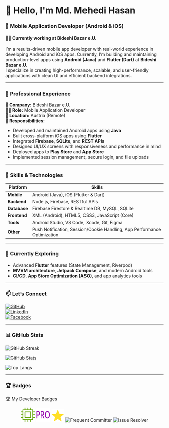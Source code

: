 # 👋 Hello, I'm **Md. Mehedi Hasan**

### 📱 Mobile Application Developer (Android & iOS)  
#### 👨‍💻 Currently working at **Bideshi Bazar e.U.**

I’m a results-driven mobile app developer with real-world experience in developing Android and iOS apps. Currently, I’m building and maintaining production-level apps using **Android (Java)** and **Flutter (Dart)** at **Bideshi Bazar e.U.**  
I specialize in creating high-performance, scalable, and user-friendly applications with clean UI and efficient backend integrations.

---

### 💼 Professional Experience

**🏢 Company:** Bideshi Bazar e.U.  
**🧑‍💻 Role:** Mobile Application Developer  
**📍 Location:** Austria (Remote)   
**🔧 Responsibilities:**
- Developed and maintained Android apps using **Java**
- Built cross-platform iOS apps using **Flutter**
- Integrated **Firebase**, **SQLite**, and **REST APIs**
- Designed UI/UX screens with responsiveness and performance in mind
- Deployed apps to **Play Store** and **App Store**
- Implemented session management, secure login, and file uploads

---

### 🚀 Skills & Technologies

| Platform | Skills |
| -------- | ------ |
| **Mobile** | Android (Java), iOS (Flutter & Dart) |
| **Backend** | Node.js, Firebase, RESTful APIs |
| **Database** | Firebase Firestore & Realtime DB, MySQL, SQLite |
| **Frontend** | XML (Android), HTML5, CSS3, JavaScript (Core) |
| **Tools** | Android Studio, VS Code, Xcode, Git, Figma |
| **Other** | Push Notification, Session/Cookie Handling, App Performance Optimization |

---

### 🌱 Currently Exploring
- Advanced **Flutter** features (State Management, Riverpod)
- **MVVM architecture**, **Jetpack Compose**, and modern Android tools
- **CI/CD**, **App Store Optimization (ASO)**, and app analytics tools

---

### 📫 Let’s Connect

[![GitHub](https://img.shields.io/badge/GitHub-100000?style=flat&logo=github&logoColor=white)](https://github.com/mehediinf)  
[![LinkedIn](https://img.shields.io/badge/LinkedIn-blue?style=flat&logo=linkedin)](https://www.linkedin.com/in/mehedi4556/)  
[![Facebook](https://img.shields.io/badge/Facebook-1877F2?style=flat&logo=facebook&logoColor=white)](https://www.facebook.com/modern.mehedi.5)

---

### 📊 GitHub Stats

<!-- GitHub Streak -->
![GitHub Streak](https://streak-stats.demolab.com?user=mehediinf&theme=tokyonight_duo&hide_border=false&date_format=j%20M%5B%20Y%5D&border_radius=10)

<!-- GitHub Stats -->
![GitHub Stats](https://github-readme-stats.vercel.app/api?username=mehediinf&show_icons=true&theme=tokyonight&border_radius=10)

<!-- Most Used Languages -->
![Top Langs](https://github-readme-stats.vercel.app/api/top-langs/?username=mehediinf&layout=compact&theme=tokyonight&border_radius=10)



---

### 🏆 Badges

🏆 My Developer Badges
<p align="center"> <img src="https://raw.githubusercontent.com/acervenky/animated-github-badges/master/assets/devbadge.gif" width="45" title="Active Developer" /> <img src="https://raw.githubusercontent.com/acervenky/animated-github-badges/master/assets/pro.gif" width="45" title="Pro Developer" /> <img src="https://raw.githubusercontent.com/acervenky/animated-github-badges/master/assets/starbadge.gif" width="40" title="Star Contributor" /> <img src="https://raw.githubusercontent.com/acervenky/animated-github-badges/master/assets/commitbadge.gif" width="40" title="Frequent Committer" /> <img src="https://raw.githubusercontent.com/acervenky/animated-github-badges/master/assets/issuebadge.gif" width="40" title="Issue Resolver" /> </p>


